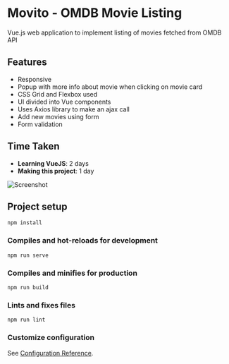 # Movito - OMDB Movie Listing
Vue.js web application to implement listing of movies fetched from OMDB API

## Features
- Responsive
- Popup with more info about movie when clicking on movie card
- CSS Grid and Flexbox used
- UI divided into Vue components
- Uses Axios library to make an ajax call
- Add new movies using form
- Form validation



## Time Taken
- **Learning VueJS**: 2 days  
- **Making this project**: 1 day 

![Screenshot](https://i.ibb.co/44t55ms/Movito-OMDB-Movie-Listing-1.png)

## Project setup
```
npm install
```

### Compiles and hot-reloads for development
```
npm run serve
```

### Compiles and minifies for production
```
npm run build
```

### Lints and fixes files
```
npm run lint
```

### Customize configuration
See [Configuration Reference](https://cli.vuejs.org/config/).
